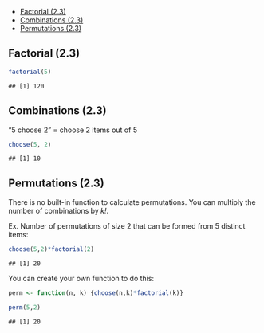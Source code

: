 -   [Factorial (2.3)](#factorial-23)
-   [Combinations (2.3)](#combinations-23)
-   [Permutations (2.3)](#permutations-23)

Factorial (2.3)
---------------

``` r
factorial(5)
```

    ## [1] 120

Combinations (2.3)
------------------

“5 choose 2” = choose 2 items out of 5

``` r
choose(5, 2)
```

    ## [1] 10

Permutations (2.3)
------------------

There is no built-in function to calculate permutations. You can
multiply the number of combinations by *k!*.

Ex. Number of permutations of size 2 that can be formed from 5 distinct
items:

``` r
choose(5,2)*factorial(2)
```

    ## [1] 20

You can create your own function to do this:

``` r
perm <- function(n, k) {choose(n,k)*factorial(k)}

perm(5,2)
```

    ## [1] 20
